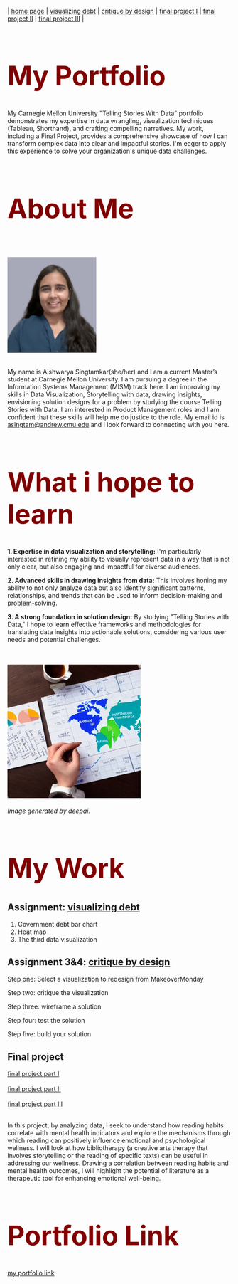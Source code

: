 | [home page](https://aishwarya1912s.github.io/portfolio/) | [visualizing debt](https://aishwarya1912s.github.io/portfolio/visualizing-government-debt.html) | [critique by design](https://aishwarya1912s.github.io/portfolio/critique-by-design.html) | [final project I](https://aishwarya1912s.github.io/portfolio/final-project-part-one.html) | [final project II](https://aishwarya1912s.github.io/portfolio/final-project-part-two.html) |  [final project III](https://aishwarya1912s.github.io/portfolio/final-project-part-three.html) |

<div class="markdown" style="color: maroon; font-size: 30px;">

  # My Portfolio
  </div>

My Carnegie Mellon University "Telling Stories With Data" portfolio demonstrates my expertise in data wrangling, visualization techniques (Tableau, Shorthand), and crafting compelling narratives. My work, including a Final Project, provides a comprehensive showcase of how I can transform complex data into clear and impactful stories. I'm eager to apply this experience to solve your organization's unique data challenges.


<div class="markdown" style="color: maroon; font-size: 30px;">

  # About Me
</div>

 <br>  <br>
<img src="linekdin1.png" width="200"/>
  <br>  <br>


My name is Aishwarya Singtamkar(she/her) and I am a current Master’s student at Carnegie Mellon University. I am pursuing a degree in the Information Systems Management (MISM) track here. I am improving my skills in Data Visualization, Storytelling with data, drawing insights, envisioning solution designs for a problem by studying the course Telling Stories with Data. I am interested in Product Management roles and I am confident that these skills will help me do justice to the role. My email id is asingtam@andrew.cmu.edu and I look forward to connecting with you here.


<div class="markdown" style="color: maroon; font-size: 30px;">

  # What i hope to learn
</div>

**1. Expertise in data visualization and storytelling:**
I'm particularly interested in refining my ability to visually represent data in a way that is not only clear, but also engaging and impactful for diverse audiences.

**2. Advanced skills in drawing insights from data:**
This involves honing my ability to not only analyze data but also identify significant patterns, relationships, and trends that can be used to inform decision-making and problem-solving.

**3. A strong foundation in solution design:**
By studying "Telling Stories with Data," I hope to learn effective frameworks and methodologies for translating data insights into actionable solutions, considering various user needs and potential challenges.


 <br>  <br>
<img src="TSWD Read me image.jpeg" width="300"/>
  <br>  <br>
*Image generated by deepai.*


<div class="markdown" style="color: maroon; font-size: 30px;">

  # My Work
</div>

## Assignment: [visualizing debt](https://aishwarya1912s.github.io/portfolio/visualizing-government-debt.html)
1. Government debt bar chart
2. Heat map
3. The third data visualization

## Assignment 3&4: [critique by design](https://aishwarya1912s.github.io/portfolio/critique-by-design.html)
Step one: Select a visualization to redesign from MakeoverMonday

Step two: critique the visualization

Step three: wireframe a solution

Step four: test the solution

Step five: build your solution

## Final project
[final project part I](https://aishwarya1912s.github.io/portfolio/final-project-part-one.html) 
 <br>  <br>
[final project part II](https://aishwarya1912s.github.io/portfolio/final-project-part-two.html) 
 <br>  <br>
[final project part III](https://aishwarya1912s.github.io/portfolio/final-project-part-three.html)
 <br>  <br>


In this project, by analyzing data, I seek to understand how reading habits correlate with mental health indicators and explore the mechanisms through which reading can positively influence emotional and psychological wellness. I will look at how bibliotherapy (a creative arts therapy that involves storytelling or the reading of specific texts) can be useful in addressing our wellness. Drawing a correlation between reading habits and mental health outcomes, I will highlight the potential of literature as a therapeutic tool for enhancing emotional well-being.


<div class="markdown" style="color: maroon; font-size: 30px;">

  # Portfolio Link
  </div>
  
[my portfolio link](https://aishwarya1912s.github.io/portfolio/)
